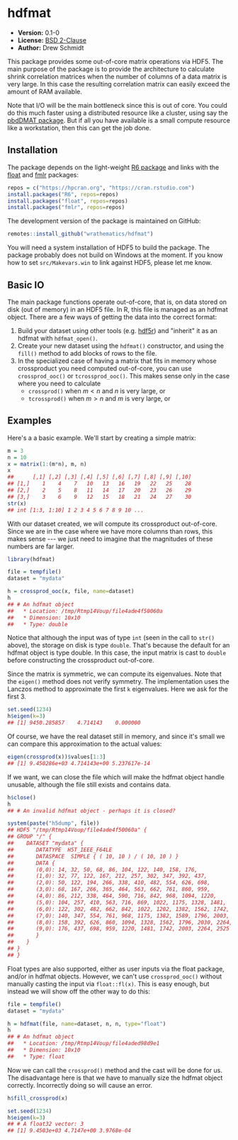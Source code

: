 # hdfmat

* **Version:** 0.1-0
* **License:** [BSD 2-Clause](https://opensource.org/licenses/BSD-2-Clause)
* **Author:** Drew Schmidt


This package provides some out-of-core matrix operations via HDF5. The main purpose of the package is to provide the architecture to calculate shrink correlation matrices when the number of columns of a data matrix is very large. In this case the resulting correlation matrix can easily exceed the amount of RAM available.

Note that I/O will be the main bottleneck since this is out of core. You could do this much faster using a distributed resource like a cluster, using say the [pbdDMAT package](https://github.com/RBigData/pbdDMAT). But if all you have available is a small compute resource like a workstation, then this can get the job done.



## Installation

The package depends on the light-weight [R6 package](https://cran.r-project.org/web/packages/R6/index.html) and links with the [float](https://cran.r-project.org/web/packages/float/index.html) and [fmlr](https://hpcran.org/packages/fmlr/index.html) packages:

```r
repos = c("https://hpcran.org", "https://cran.rstudio.com")
install.packages("R6", repos=repos)
install.packages("float", repos=repos)
install.packages("fmlr", repos=repos)
```

The development version of the package is maintained on GitHub:

```r
remotes::install_github("wrathematics/hdfmat")
```

You will need a system installation of HDF5 to build the package. The package probably does not build on Windows at the moment. If you know how to set `src/Makevars.win` to link against HDF5, please let me know.



## Basic IO

The main package functions operate out-of-core, that is, on data stored on disk (out of memory) in an HDF5 file. In R, this file is managed as an hdfmat object. There are a few ways of getting the data into the correct format:

1. Build your dataset using other tools (e.g. [hdf5r](https://cran.r-project.org/web/packages/hdf5r/index.html)) and "inherit" it as an hdfmat with `hdfmat_open()`.
2. Create your new dataset using the `hdfmat()` constructor, and using the `fill()` method to add blocks of rows to the file.
3. In the specialized case of having a matrix that fits in memory whose crossproduct you need computed out-of-core, you can use `crossprod_ooc()` or `tcrossprod_ooc()`. This makes sense only in the case where you need to calculate
    * `crossprod()` when $m < n$ and $n$ is very large, or
    * `tcrossprod()` when $m > n$ and $m$ is very large, or



## Examples

Here's a a basic example. We'll start by creating a simple matrix:

```r
m = 3
n = 10
x = matrix(1:(m*n), m, n)
x
##      [,1] [,2] [,3] [,4] [,5] [,6] [,7] [,8] [,9] [,10]
## [1,]    1    4    7   10   13   16   19   22   25    28
## [2,]    2    5    8   11   14   17   20   23   26    29
## [3,]    3    6    9   12   15   18   21   24   27    30
str(x)
## int [1:3, 1:10] 1 2 3 4 5 6 7 8 9 10 ...
```

With our dataset created, we will compute its crossproduct out-of-core. Since we are in the case where we have more columns than rows, this makes sense --- we just need to imagine that the magnitudes of these numbers are far larger.

```r
library(hdfmat)

file = tempfile()
dataset = "mydata"

h = crossprod_ooc(x, file, name=dataset)
h
## # An hdfmat object
##   * Location: /tmp/Rtmp14Voup/file4ade4f50060a
##   * Dimension: 10x10
##   * Type: double
```

Notice that although the input was of type `int` (seen in the call to `str()` above), the storage on disk is type `double`. That's because the default for an hdfmat object is type double. In this case, the input matrix is cast to `double` before constructing the crossproduct out-of-core.

Since the matrix is symmetric, we can compute its eigenvalues. Note that the `eigen()` method does not verify symmetry. The implementation uses the Lanczos method to approximate the first `k` eigenvalues. Here we ask for the first 3.

```r
set.seed(1234)
h$eigen(k=3)
## [1] 9450.285857    4.714143    0.000000
```

Of course, we have the real dataset still in memory, and since it's small we can compare this approximation to the actual values:

```r
eigen(crossprod(x))$values[1:3]
## [1] 9.450286e+03 4.714143e+00 5.237617e-14
```

If we want, we can close the file which will make the hdfmat object handle unusable, although the file still exists and contains data.

```r
h$close()
h
## # An invalid hdfmat object - perhaps it is closed?

system(paste("h5dump", file))
## HDF5 "/tmp/Rtmp14Voup/file4ade4f50060a" {
## GROUP "/" {
##    DATASET "mydata" {
##       DATATYPE  H5T_IEEE_F64LE
##       DATASPACE  SIMPLE { ( 10, 10 ) / ( 10, 10 ) }
##       DATA {
##       (0,0): 14, 32, 50, 68, 86, 104, 122, 140, 158, 176,
##       (1,0): 32, 77, 122, 167, 212, 257, 302, 347, 392, 437,
##       (2,0): 50, 122, 194, 266, 338, 410, 482, 554, 626, 698,
##       (3,0): 68, 167, 266, 365, 464, 563, 662, 761, 860, 959,
##       (4,0): 86, 212, 338, 464, 590, 716, 842, 968, 1094, 1220,
##       (5,0): 104, 257, 410, 563, 716, 869, 1022, 1175, 1328, 1481,
##       (6,0): 122, 302, 482, 662, 842, 1022, 1202, 1382, 1562, 1742,
##       (7,0): 140, 347, 554, 761, 968, 1175, 1382, 1589, 1796, 2003,
##       (8,0): 158, 392, 626, 860, 1094, 1328, 1562, 1796, 2030, 2264,
##       (9,0): 176, 437, 698, 959, 1220, 1481, 1742, 2003, 2264, 2525
##       }
##    }
## }
## }
```

Float types are also supported, either as user inputs via the float package, and/or in hdfmat objects. However, we can't use `crossprod_ooc()` without manually casting the input via `float::fl(x)`. This is easy enough, but instead we will show off the other way to do this:

```r
file = tempfile()
dataset = "mydata"

h = hdfmat(file, name=dataset, n, n, type="float")
h
## # An hdfmat object
##   * Location: /tmp/Rtmp14Voup/file4aded98d9e1
##   * Dimension: 10x10
##   * Type: float
```

Now we can call the `crossprod()` method and the cast will be done for us. The disadvantage here is that we have to manually size the hdfmat object correctly. Incorrectly doing so will cause an error.

```r
h$fill_crossprod(x)

set.seed(1234)
h$eigen(k=3)
## # A float32 vector: 3
## [1] 9.4503e+03 4.7147e+00 3.9768e-04
```
